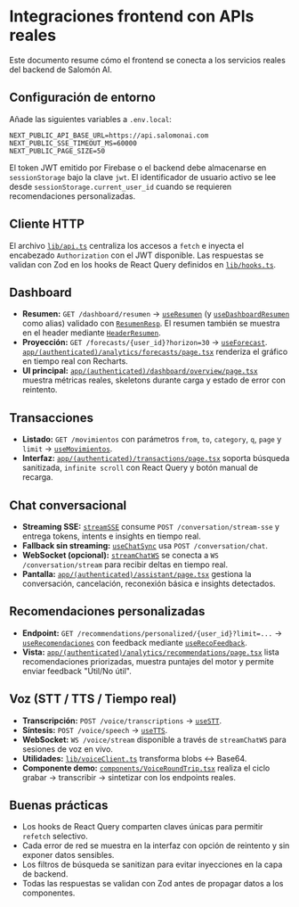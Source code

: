 # Integraciones frontend con APIs reales

Este documento resume cómo el frontend se conecta a los servicios reales del backend de Salomón AI.

## Configuración de entorno

Añade las siguientes variables a `.env.local`:

```
NEXT_PUBLIC_API_BASE_URL=https://api.salomonai.com
NEXT_PUBLIC_SSE_TIMEOUT_MS=60000
NEXT_PUBLIC_PAGE_SIZE=50
```

El token JWT emitido por Firebase o el backend debe almacenarse en `sessionStorage` bajo la clave `jwt`. El identificador de usuario activo se lee desde `sessionStorage.current_user_id` cuando se requieren recomendaciones personalizadas.

## Cliente HTTP

El archivo [`lib/api.ts`](../lib/api.ts) centraliza los accesos a `fetch` e inyecta el encabezado `Authorization` con el JWT disponible. Las respuestas se validan con Zod en los hooks de React Query definidos en [`lib/hooks.ts`](../lib/hooks.ts).

## Dashboard

- **Resumen:** `GET /dashboard/resumen` → [`useResumen`](../lib/hooks.ts) (y [`useDashboardResumen`](../lib/hooks.ts) como alias) validado con [`ResumenResp`](../lib/schemas.ts). El resumen también se muestra en el header mediante [`HeaderResumen`](../components/HeaderResumen.tsx).
- **Proyección:** `GET /forecasts/{user_id}?horizon=30` → [`useForecast`](../lib/hooks.ts). [`app/(authenticated)/analytics/forecasts/page.tsx`](../app/(authenticated)/analytics/forecasts/page.tsx) renderiza el gráfico en tiempo real con Recharts.
- **UI principal:** [`app/(authenticated)/dashboard/overview/page.tsx`](../app/(authenticated)/dashboard/overview/page.tsx) muestra métricas reales, skeletons durante carga y estado de error con reintento.

## Transacciones

- **Listado:** `GET /movimientos` con parámetros `from`, `to`, `category`, `q`, `page` y `limit` → [`useMovimientos`](../lib/hooks.ts).
- **Interfaz:** [`app/(authenticated)/transactions/page.tsx`](../app/(authenticated)/transactions/page.tsx) soporta búsqueda sanitizada, `infinite scroll` con React Query y botón manual de recarga.

## Chat conversacional

- **Streaming SSE:** [`streamSSE`](../lib/chatStream.ts) consume `POST /conversation/stream-sse` y entrega tokens, intents e insights en tiempo real.
- **Fallback sin streaming:** [`useChatSync`](../lib/hooks.ts) usa `POST /conversation/chat`.
- **WebSocket (opcional):** [`streamChatWS`](../lib/chatStream.ts) se conecta a `WS /conversation/stream` para recibir deltas en tiempo real.
- **Pantalla:** [`app/(authenticated)/assistant/page.tsx`](../app/(authenticated)/assistant/page.tsx) gestiona la conversación, cancelación, reconexión básica e insights detectados.

## Recomendaciones personalizadas

- **Endpoint:** `GET /recommendations/personalized/{user_id}?limit=...` → [`useRecomendaciones`](../lib/hooks.ts) con feedback mediante [`useRecoFeedback`](../lib/hooks.ts).
- **Vista:** [`app/(authenticated)/analytics/recommendations/page.tsx`](../app/(authenticated)/analytics/recommendations/page.tsx) lista recomendaciones priorizadas, muestra puntajes del motor y permite enviar feedback "Útil/No útil".

## Voz (STT / TTS / Tiempo real)

- **Transcripción:** `POST /voice/transcriptions` → [`useSTT`](../lib/hooks.ts).
- **Síntesis:** `POST /voice/speech` → [`useTTS`](../lib/hooks.ts).
- **WebSocket:** `WS /voice/stream` disponible a través de `streamChatWS` para sesiones de voz en vivo.
- **Utilidades:** [`lib/voiceClient.ts`](../lib/voiceClient.ts) transforma blobs ↔ Base64.
- **Componente demo:** [`components/VoiceRoundTrip.tsx`](../components/VoiceRoundTrip.tsx) realiza el ciclo grabar → transcribir → sintetizar con los endpoints reales.

## Buenas prácticas

- Los hooks de React Query comparten claves únicas para permitir `refetch` selectivo.
- Cada error de red se muestra en la interfaz con opción de reintento y sin exponer datos sensibles.
- Los filtros de búsqueda se sanitizan para evitar inyecciones en la capa de backend.
- Todas las respuestas se validan con Zod antes de propagar datos a los componentes.
